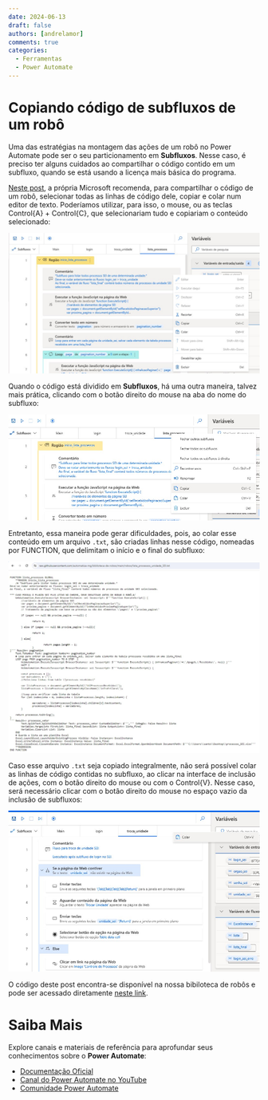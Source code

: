 ```yaml
---
date: 2024-06-13
draft: false
authors: [andrelamor]
comments: true
categories:
  - Ferramentas
  - Power Automate
---
```


# Copiando código de subfluxos de um robô 

Uma das estratégias na montagem das ações de um robô no Power Automate pode ser o seu particionamento em **Subfluxos**. Nesse caso, é preciso ter alguns cuidados ao compartilhar o código contido em um subfluxo, quando se está usando a licença mais básica do programa. 

<!-- more -->

[Neste post](https://learn.microsoft.com/pt-br/power-automate/desktop-flows/how-to/share-export-desktop-flows), a própria Microsoft recomenda, para compartilhar o código de um robô, selecionar todas as linhas de código dele, copiar e colar num editor de texto. Poderíamos utilizar, para isso, o mouse, ou as teclas Control{A} + Control{C}, que selecionariam tudo e copiariam o conteúdo selecionado:

![](assets/copiar-habitual.jpg)

Quando o código está dividido em **Subfluxos**, há uma outra maneira, talvez mais prática, clicando com o botão direito do mouse na aba do nome do subfluxo:

![](assets/copiar-subfluxo.jpg)

Entretanto, essa maneira pode gerar dificuldades, pois, ao colar esse conteúdo em um arquivo `.txt`, são criadas linhas nesse código, nomeadas por FUNCTION, que delimitam o início e o final do subfluxo: 

![](assets/function.jpg)

Caso esse arquivo `.txt` seja copiado integralmente, não será possível colar as linhas de código contidas no subfluxo, ao clicar na interface de inclusão de ações, com o botão direito do mouse ou com o Control{V}. Nesse caso, será necessário clicar com o botão direito do mouse no espaço vazio da inclusão de subfluxos:

![](assets/colar-subfluxo.jpg)

O código deste post encontra-se disponível na nossa bibiloteca de robôs e pode ser acessado diretamente [neste link](https://raw.githubusercontent.com/automatiza-mg/biblioteca-de-robos/main/robos/lista_processos_unidade_SEI.txt).



# Saiba Mais

Explore canais e materiais de referência para aprofundar seus conhecimentos sobre o **Power Automate**:

- [Documentação Oficial](https://docs.microsoft.com/pt-br/power-automate/)
- [Canal do Power Automate no YouTube](https://www.youtube.com/channel/UCG98S4lL7nwlN8dxSF322bA)
- [Comunidade Power Automate](https://powerusers.microsoft.com/t5/Power-Automate-Community/ct-p/MPACommunity)
